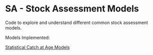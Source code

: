 # SA - Stock Assessment Models

Code to explore and understand different common stock assessment models. 

Models Implemented:

[Statistical Catch at Age Models](/SCAA/SCAA.md)
